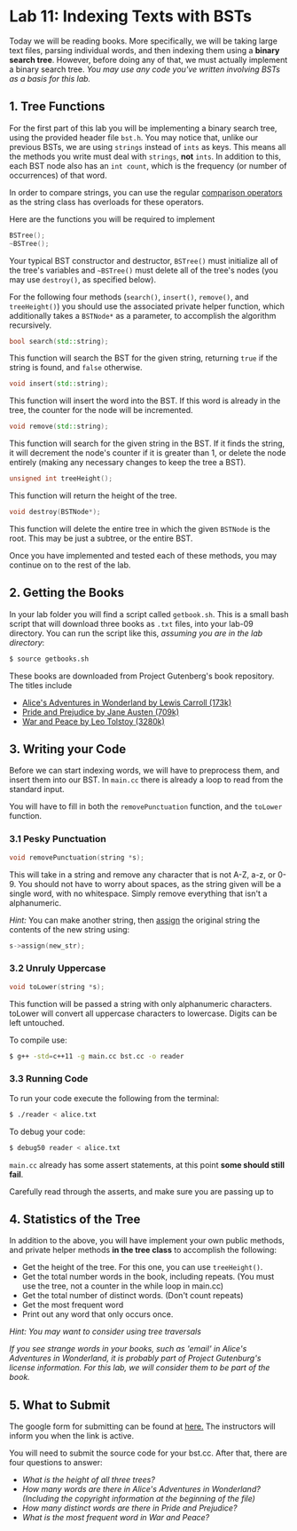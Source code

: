 # Lab 11: Indexing Texts with BSTs

Today we will be reading books. More specifically, we will be taking large text files, parsing individual words, and then indexing them using a **binary search tree**. However, before doing any of that, we must actually implement a binary search tree. *You may use any code you've written involving BSTs as a basis for this lab.*

## 1. Tree Functions

For the first part of this lab you will be implementing a binary search tree, using the provided header file `bst.h`. You may notice that, unlike our previous BSTs, we are using `strings` instead of `ints` as keys. This means all the methods you write must deal with `strings`, **not** `ints`. In addition to this, each BST node also has an `int count`, which is the frequency (or number of occurrences) of that word. 

In order to compare strings, you can use the regular [comparison operators](http://en.cppreference.com/w/cpp/string/basic_string/operator_cmp) as the string class has overloads for these operators.

Here are the functions you will be required to implement

```c++
BSTree();
~BSTree();
```
Your typical BST constructor and destructor, `BSTree()` must initialize all of the tree's variables and `~BSTree()` must delete all of the tree's nodes (you may use `destroy()`, as specified below).

For the following four methods (`search()`, `insert()`, `remove()`, and `treeHeight()`) you should use the associated private helper function, which additionally takes a `BSTNode*` as a parameter, to accomplish the algorithm recursively.

```c++
bool search(std::string);
```
This function will search the BST for the given string, returning `true` if the string is found, and `false` otherwise.

```c++
void insert(std::string);
```
This function will insert the word into the BST. If this word is already in the tree, the counter for the node will be incremented.

```c++
void remove(std::string);
```
This function will search for the given string in the BST. If it finds the string, it will decrement the node's counter if it is greater than 1, or delete the node entirely (making any necessary changes to keep the tree a BST).

```c++
unsigned int treeHeight();
```
This function will return the height of the tree.

```c++
void destroy(BSTNode*);
```
This function will delete the entire tree in which the given `BSTNode` is the root. This may be just a subtree, or the entire BST.

Once you have implemented and tested each of these methods, you may continue on to the rest of the lab.

## 2. Getting the Books

In your lab folder you will find a script called `getbook.sh`. This is a small bash script that will download three books as `.txt` files, into your lab-09 directory. You can run the script like this, *assuming you are in the lab directory*:

```bash
$ source getbooks.sh
```

These books are downloaded from Project Gutenberg's book repository. The titles include 
* [Alice's Adventures in Wonderland by Lewis Carroll (173k)](http://www.gutenberg.org/ebooks/11)
* [Pride and Prejudice by Jane Austen (709k)](http://www.gutenberg.org/ebooks/1342)
* [War and Peace by Leo Tolstoy (3280k)](http://www.gutenberg.org/ebooks/2600)

## 3. Writing your Code

Before we can start indexing words, we will have to preprocess them, and insert them into our BST. In `main.cc` there is already a loop to read from the standard input.

You will have to fill in both the `removePunctuation` function, and the `toLower` function.

### 3.1 Pesky Punctuation
```c++
void removePunctuation(string *s);
```
This will take in a string and remove any character that is not A-Z, a-z, or 0-9. You should not have to worry about spaces, as the string given will be a single word, with no whitespace. Simply remove everything that isn't a alphanumeric.

*Hint:* You can make another string, then [assign](http://en.cppreference.com/w/cpp/string/basic_string/assign) the original string the contents of the new string using:

```c++
s->assign(new_str);
```

### 3.2 Unruly Uppercase

```c++
void toLower(string *s);
```
This function will be passed a string with only alphanumeric characters. toLower will convert all uppercase characters to lowercase. Digits can be left untouched.

To compile use:

```bash
$ g++ -std=c++11 -g main.cc bst.cc -o reader
```

### 3.3 Running Code

To run your code execute the following from the terminal:

```bash
$ ./reader < alice.txt
```

To debug your code:

```bash
$ debug50 reader < alice.txt 
```

`main.cc` already has some assert statements, at this point **some should still fail**. 

Carefully read through the asserts, and make sure you are passing up to 

## 4. Statistics of the Tree

In addition to the above, you will have implement your own public methods, and private helper methods **in the tree class** to accomplish the following: 

* Get the height of the tree. For this one, you can use `treeHeight()`.
* Get the total number words in the book, including repeats. (You must use the tree, not a counter in the while loop in main.cc)
* Get the total number of distinct words. (Don't count repeats)
* Get the most frequent word
* Print out any word that only occurs once.

*Hint: You may want to consider using tree traversals*

*If you see strange words in your books, such as 'email' in Alice's Adventures in Wonderland, it is probably part of Project Gutenburg's license information. For this lab, we will consider them to be part of the book.*

## 5. What to Submit

The google form for submitting can be found at [here.](https://goo.gl/forms/76B1w5JilZUBMYmj1) The instructors will inform you when the link is active.

You will need to submit the source code for your bst.cc. After that, there are four questions to answer:

* *What is the height of all three trees?*
* *How many words are there in Alice's Adventures in Wonderland? (Including the copyright information at the beginning of the file)*
* *How many distinct words are there in Pride and Prejudice?*
* *What is the most frequent word in War and Peace?*
